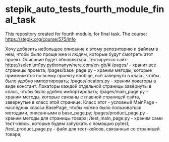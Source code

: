 # stepik_auto_tests_fourth_module_final_task
This repository created for fourth module, for final task. The course: https://stepik.org/course/575/info

Хочу добавить небольшое описание к этому репозиторию и файлам в нем, чтобы было проще мне и людям, которые будут смотреть этот проект. Описание будет обновляться. 
Тестируется сайт: https://selenium1py.pythonanywhere.com/en-gb/#
/pages/ - хранит все страницы проекта;
/pages/base_page.py - храним методы, которые применяются по всему проекту вообще, всё завернуто в класс, чтобы было удобно импортировать;
/pages/locators.py - храним локаторы в виде констант. Локаторы каждой отдельной страницы завёрнуты в класс, чтобы было удобно импортировать;
/pages/main_page.py - храним методы, которые связаны с главной страницей сайта, завернутые в класс этой странице. Класс этот - условный MainPage - наследник класса BasePage, чтобы можно было пользоваться методами, описанными в base_page.py;
/pages/product_page.py - храним методы для страницы товара;
/test_main_page.py - храним сами тест-кейсы, которые будем запускать с помощью pytest;
/test_product_page.py - файл для тест-кейсов, связанных со страницей товара;
